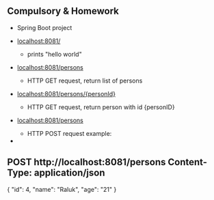 Compulsory & Homework
-
- Spring Boot project

- [localhost:8081/](https://localhost:8081)
  - prints "hello world"
- [localhost:8081/persons](https://localhost:8081/persons)
  - HTTP GET request, return list of persons
- [localhost:8081/persons/{personId}](https://localhost:8081/2)    
  - HTTP GET request, return person with id {personID}
- [localhost:8081/persons](https://localhost:8081/persons)  
  - HTTP POST request example:
-
POST http://localhost:8081/persons
Content-Type: application/json
-
{
  "id": 4,
  "name": "Raluk",
  "age": "21"
}
